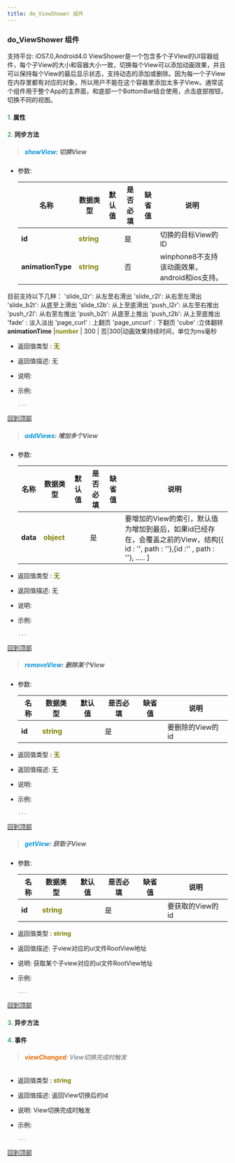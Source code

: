 ```yaml
---
title: do_ViewShower 组件
---
```


### do_ViewShower 组件

 支持平台: iOS7.0,Android4.0
 ViewShower是一个包含多个子VIew的UI容器组件，每个子View的大小和容器大小一致，切换每个View可以添加动画效果，并且可以保持每个View的最后显示状态，支持动态的添加或删除。因为每一个子View在内存里都有对应的对象，所以用户不能在这个容器里添加太多子View。通常这个组件用于整个App的主界面，和底部一个BottomBar结合使用，点击底部按钮，切换不同的视图。

#### <font color ='#40A977'>**1.**</font> 属性

#### <font color ='#40A977'>**2.**</font> 同步方法

>##### <font color ='#0092db'>**showView**</font>: 切换View

- 参数:

  名称 | 数据类型 |默认值|是否必填|缺省值|说明
  ---- |-------------  |----------|--------------|--------|------
  **id** |<font color ='#808000'>**string**</font> |  | 是||切换的目标View的 ID
  **animationType** |<font color ='#808000'>**string**</font> |  | 否||winphone8不支持该动画效果，android和ios支持。
目前支持以下几种：
'slide_l2r': 从左至右滑出
'slide_r2l': 从右至左滑出
'slide_b2t': 从底至上滑出
'slide_t2b': 从上至底滑出
'push_l2r': 从左至右推出
'push_r2l': 从右至左推出
'push_b2t': 从底至上推出
'push_t2b': 从上至底推出
'fade' : 淡入淡出
'page_curl' : 上翻页
'page_uncurl' : 下翻页
'cube' :立体翻转
  **animationTime** |<font color ='#808000'>**number**</font> | 300 | 否|300|动画效果持续时间，单位为ms毫秒
- 返回值类型 : <font color ='#808000'>**无**</font>
- 返回值描述: 无
- 说明: 
- 示例:

  ```javascript
  ...

  ```

[回到顶部](#top)

>##### <font color ='#0092db'>**addViews**</font>: 增加多个View

- 参数:

  名称 | 数据类型 |默认值|是否必填|缺省值|说明
  ---- |-------------  |----------|--------------|--------|------
  **data** |<font color ='#808000'>**object**</font> |  | 是||要增加的View的索引，默认值为增加到最后，如果id已经存在，会覆盖之前的View，结构[{ id : '', path : ''},{id :'' , path : ''}, ..... ]
- 返回值类型 : <font color ='#808000'>**无**</font>
- 返回值描述: 无
- 说明: 
- 示例:

  ```javascript
  ...

  ```

[回到顶部](#top)

>##### <font color ='#0092db'>**removeView**</font>: 删除某个View

- 参数:

  名称 | 数据类型 |默认值|是否必填|缺省值|说明
  ---- |-------------  |----------|--------------|--------|------
  **id** |<font color ='#808000'>**string**</font> |  | 是||要删除的View的id
- 返回值类型 : <font color ='#808000'>**无**</font>
- 返回值描述: 无
- 说明: 
- 示例:

  ```javascript
  ...

  ```

[回到顶部](#top)

>##### <font color ='#0092db'>**getView**</font>: 获取子View

- 参数:

  名称 | 数据类型 |默认值|是否必填|缺省值|说明
  ---- |-------------  |----------|--------------|--------|------
  **id** |<font color ='#808000'>**string**</font> |  | 是||要获取的View的id
- 返回值类型 : <font color ='#808000'>**string**</font>
- 返回值描述: 子view对应的ui文件RootView地址
- 说明: 获取某个子view对应的ui文件RootView地址
- 示例:

  ```javascript
  ...

  ```

[回到顶部](#top)

#### <font color ='#40A977'>**3.**</font> 异步方法


#### <font color ='#40A977'>**4.**</font> 事件

>###### <font color ='#e96900'>**viewChanged**</font>: View切换完成时触发

- 返回值类型 : <font color ='#808000'>**string**</font>
- 返回值描述: 返回View切换后的id
- 说明: View切换完成时触发
- 示例:

  ```javascript
  ...

  ```

[回到顶部](#top)


